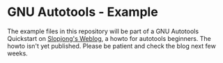 GNU Autotools - Example
================

The example files in this repository will be part of a GNU Autotools Quickstart on [Slopjong's Weblog](http://slopjong.de), a howto for autotools beginners. The howto isn't yet published. Please be patient and check the blog next few weeks.